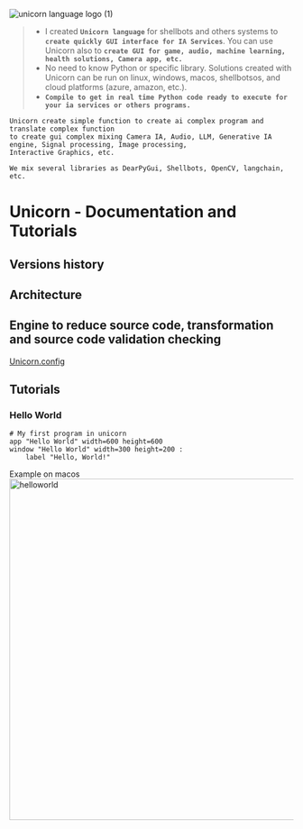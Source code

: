 ![unicorn language logo (1)](https://github.com/user-attachments/assets/b897f5bb-a04f-4fbf-96dd-0d59ae978562)


> - I created **`Unicorn language`** for shellbots and others systems to **`create quickly GUI interface for IA Services`**. You can use Unicorn also to **`create GUI for game, audio, machine learning, health solutions, Camera app, etc.`**   
> - No need to know Python or specific library. Solutions created with Unicorn can be run on linux, windows, macos, shellbotsos, and cloud platforms (azure, amazon, etc.).  
> - **`Compile to get in real time Python code ready to execute for your ia services or others programs.`**

```
Unicorn create simple function to create ai complex program and translate complex function
to create gui complex mixing Camera IA, Audio, LLM, Generative IA engine, Signal processing, Image processing,
Interactive Graphics, etc.

We mix several libraries as DearPyGui, Shellbots, OpenCV, langchain, etc.
```

# Unicorn - Documentation and Tutorials

## Versions history

## Architecture

## Engine to reduce source code, transformation and source code validation checking
[Unicorn.config](unicorn.config)

## Tutorials


### Hello World

```unicorn
# My first program in unicorn
app "Hello World" width=600 height=600
window "Hello World" width=300 height=200 :
    label "Hello, World!"
```   

Example on macos   
<img width="606" alt="helloworld" src="https://github.com/user-attachments/assets/a694ec2d-46e9-4762-a778-4c71d3e1af2f">


